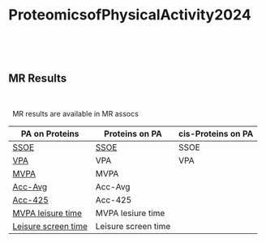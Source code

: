 # ProteomicsofPhysicalActivity2024
&nbsp;

&nbsp;

## MR Results
&nbsp;

&nbsp;
MR results are available in MR assocs


| PA on Proteins      | Proteins on PA      | cis-Proteins on PA |
| ----------------    | ------------------  | ------------------ |
| [SSOE](https://goedhart.shinyapps.io:/VolcaNoseR/?data=5;;b;X_Log10P;outcome&vis=4;0.8;0,0;2;significant;fc&can=10;TRUE;;&layout=;;TRUE;-2,2;0,5;X;600;800&color=1;none&label=TRUE;SSOE;TRUE;Beta-Coeffcient;-Log10P;;24;24;18;6;TRUE&url=https://raw.githubusercontent.com/klimentidis-lab/ProteomicsofPhysicalActivity2024/main/MR_assocs/PA_on_protein/results/MR_ssoe_on2940proteins_wald.ratio_expoflessthan5e-8_20240311.csv)                | [SSOE](https://goedhart.shinyapps.io:/VolcaNoseR/?data=5;;b;X_Log10P;exposure&vis=4;0.8;0,0;2;significant;fc&can=10;TRUE;;&layout=;;TRUE;-0.1,0.1;0,5;X;600;800&color=1;none&label=TRUE;SSOE;TRUE;Beta-Coeffcient;-Log10P;;24;24;18;6;TRUE&url=https://raw.githubusercontent.com/klimentidis-lab/ProteomicsofPhysicalActivity2024/main/MR_assocs/Protein_on_PA/results/MR_2940proteins_on_ssoe_expoflessthan5e-8_20240311.csv)                | SSOE |
| [VPA](https://goedhart.shinyapps.io:/VolcaNoseR/?data=5;;b;X_Log10P;outcome&vis=4;0.8;0,0;2;significant;fc&can=10;TRUE;;&layout=;;TRUE;-2,2;0,5;X;600;800&color=1;none&label=TRUE;VPA;TRUE;Beta-Coeffcient;-Log10P;;24;24;18;6;TRUE&url=https://raw.githubusercontent.com/klimentidis-lab/ProteomicsofPhysicalActivity2024/main/MR_assocs/PA_on_protein/results/MR_vpa_on2940proteins_wald.ratio_expoflessthan5e-8_20240311.csv)                 | VPA                 | VPA |
| [MVPA](https://goedhart.shinyapps.io:/VolcaNoseR/?data=5;;b;X_Log10P;outcome&vis=4;0.8;0,0;2;significant;fc&can=10;TRUE;;&layout=;;TRUE;-2,2;0,5;X;600;800&color=1;none&label=TRUE;VPA;TRUE;Beta-Coeffcient;-Log10P;;24;24;18;6;TRUE&url=https://raw.githubusercontent.com/klimentidis-lab/ProteomicsofPhysicalActivity2024/main/MR_assocs/PA_on_protein/results/MR_mvpa_on2940proteins_wald.ratio_expoflessthan5e-8_20240311.csv)                | MVPA                |
| [Acc-Avg](https://goedhart.shinyapps.io:/VolcaNoseR/?data=5;;b;X_Log10P;outcome&vis=4;0.8;0,0;2;significant;fc&can=10;TRUE;;&layout=;;TRUE;-0.3,0.3;0,8;X;600;800&color=1;none&label=TRUE;Acceleration_Average;TRUE;Beta-Coeffcient;-Log10P;;24;24;18;6;TRUE&url=https://raw.githubusercontent.com/klimentidis-lab/ProteomicsofPhysicalActivity2024/main/MR_assocs/PA_on_protein/results/MR_acc_ave_on2940proteins_wald.ratio_expoflessthan5e-8_20240311.csv)             | Acc-Avg             |
| [Acc-425](https://goedhart.shinyapps.io:/VolcaNoseR/?data=5;;b;X_Log10P;outcome&vis=4;0.8;0,0;2;significant;fc&can=10;TRUE;;&layout=;;TRUE;-2,2;0,5;X;600;800&color=1;none&label=TRUE;Acceleration_425;TRUE;Beta-Coeffcient;-Log10P;;24;24;18;6;TRUE&url=https://raw.githubusercontent.com/klimentidis-lab/ProteomicsofPhysicalActivity2024/main/MR_assocs/PA_on_protein/results/MR_acc_425_on2940proteins_wald.ratio_expoflessthan5e-8_20240311.csv)             | Acc-425             |
| [MVPA leisure time](https://goedhart.shinyapps.io:/VolcaNoseR/?data=5;;b;X_Log10P;outcome&vis=4;0.8;0,0;2;significant;fc&can=10;TRUE;;&layout=;;TRUE;-1,1;0,6;X;600;800&color=1;none&label=TRUE;MVPA_Leisure_Time;TRUE;Beta-Coeffcient;-Log10P;;24;24;18;6;TRUE&url=https://raw.githubusercontent.com/klimentidis-lab/ProteomicsofPhysicalActivity2024/main/MR_assocs/PA_on_protein/results/MR_mvpa_leisure_time_on2940proteins_wald.ratio_expoflessthan5e-8_20240311.csv)   | MVPA lesiure time   |
| [Leisure screen time](https://goedhart.shinyapps.io:/VolcaNoseR/?data=5;;b;X_Log10P;outcome&vis=4;0.8;0,0;2;significant;fc&can=10;TRUE;;&layout=;;TRUE;-0.5,0.5;0,15;X;600;800&color=1;none&label=TRUE;Leisure_Screen_Time;TRUE;Beta-Coeffcient;-Log10P;;24;24;18;6;TRUE&url=https://raw.githubusercontent.com/klimentidis-lab/ProteomicsofPhysicalActivity2024/main/MR_assocs/PA_on_protein/results/MR_leisure_screen_time_on2940proteins_wald.ratio_expoflessthan5e-8_20240311.csv)| Leisure screen time |
